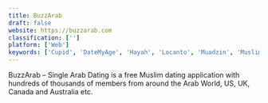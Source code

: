 ```yaml
---
title: BuzzArab
draft: false 
website: https://buzzarab.com
classification: ['']
platform: ['Web']
keywords: ['Cupid', 'DateMyAge', 'Hayah', 'Locanto', 'Muadzin', 'Muslima', 'Tinder', 'Wild', 'YoCutie']
---
```

BuzzArab – Single Arab Dating is a free Muslim dating application with hundreds of thousands of members from around the Arab World, US, UK, Canada and Australia etc.